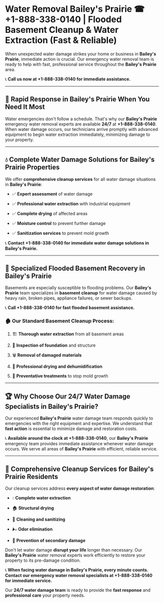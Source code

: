 # Water Removal Bailey's Prairie ☎ +1-888-338-0140 | Flooded Basement Cleanup & Water Extraction (Fast & Reliable)

When unexpected water damage strikes your home or business in **Bailey's Prairie**, immediate action is crucial. Our emergency water removal team is ready to help with fast, professional service throughout the **Bailey's Prairie** area. 

📞 **Call us now at +1-888-338-0140 for immediate assistance.**
---
## 🚀 Rapid Response in Bailey's Prairie When You Need It Most
Water emergencies don't follow a schedule. That's why our **Bailey's Prairie** emergency water removal experts are available **24/7** at **+1-888-338-0140**. When water damage occurs, our technicians arrive promptly with advanced equipment to begin water extraction immediately, minimizing damage to your property.
---
## 💧 Complete Water Damage Solutions for Bailey's Prairie Properties
We offer **comprehensive cleanup services** for all water damage situations in **Bailey's Prairie**:
- ✅ **Expert assessment** of water damage  
- ✅ **Professional water extraction** with industrial equipment  
- ✅ **Complete drying** of affected areas  
- ✅ **Moisture control** to prevent further damage  
- ✅ **Sanitization services** to prevent mold growth  
📞 **Contact +1-888-338-0140 for immediate water damage solutions in Bailey's Prairie.**
---
## 🌊 Specialized Flooded Basement Recovery in Bailey's Prairie
Basements are especially susceptible to flooding problems. Our **Bailey's Prairie** team specializes in **basement cleanup** for water damage caused by heavy rain, broken pipes, appliance failures, or sewer backups. 
📞 **Call +1-888-338-0140 for fast flooded basement assistance.**
### 🏚️ Our Standard Basement Cleanup Process:
1. 🏗️ **Thorough water extraction** from all basement areas  
2. 🔎 **Inspection of foundation** and structure  
3. 🗑️ **Removal of damaged materials**  
4. 💨 **Professional drying and dehumidification**  
5. 🚫 **Preventative treatments** to stop mold growth  
---
## 🏆 Why Choose Our 24/7 Water Damage Specialists in Bailey's Prairie?
Our experienced **Bailey's Prairie** water damage team responds quickly to emergencies with the right equipment and expertise. We understand that **fast action** is essential to minimize damage and restoration costs.
📞 **Available around the clock at +1-888-338-0140**, our **Bailey's Prairie** emergency team provides immediate assistance whenever water damage occurs. We serve all areas of **Bailey's Prairie** with efficient, reliable service.
---
## 🧹 Comprehensive Cleanup Services for Bailey's Prairie Residents
Our cleanup services address **every aspect of water damage restoration**:
- 💧 **Complete water extraction**  
- 🏠 **Structural drying**  
- 🧼 **Cleaning and sanitizing**  
- 🌬️ **Odor elimination**  
- 🚫 **Prevention of secondary damage**  
Don't let water damage **disrupt your life** longer than necessary. Our **Bailey's Prairie** water removal experts work efficiently to restore your property to its pre-damage condition.
📞 **When facing water damage in Bailey's Prairie, every minute counts. Contact our emergency water removal specialists at +1-888-338-0140 for immediate service.**
Our **24/7 water damage team** is ready to provide the **fast response** and **professional care** your property needs.
